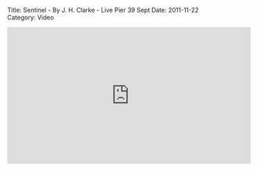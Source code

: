 Title: Sentinel - By J. H. Clarke - Live Pier 39 Sept
Date: 2011-11-22
Category: Video

<iframe width="560" height="315" src="https://www.youtube.com/embed/a8zqmcMe0y8" title="YouTube video player" frameborder="0" allow="accelerometer; autoplay; clipboard-write; encrypted-media; gyroscope; picture-in-picture" allowfullscreen></iframe>


